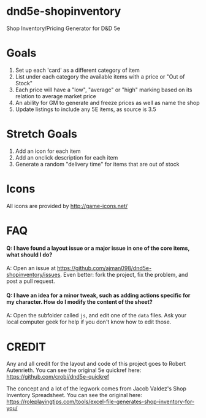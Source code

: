 dnd5e-shopinventory
===================

Shop Inventory/Pricing Generator for D&amp;D 5e


Goals
=====

1. Set up each 'card' as a different category of item
2. List under each category the available items with a price or "Out of Stock"
3. Each price will have a "low", "average" or "high" marking based on its relation to average market price
4. An ability for GM to generate and freeze prices as well as name the shop
5. Update listings to include any 5E items, as source is 3.5


Stretch Goals
=============

1. Add an icon for each item
2. Add an onclick description for each item
3. Generate a random "delivery time" for items that are out of stock


Icons
=====

All icons are provided by http://game-icons.net/


FAQ
===

#### Q: I have found a layout issue or a major issue in one of the core items, what should I do? ####
A: Open an issue at https://github.com/ajman098/dnd5e-shopinventory/issues. Even better: fork the project, fix the problem, and post a pull request.

#### Q: I have an idea for a minor tweak, such as adding actions specific for my character. How do I modify the content of the sheet? ####
A: Open the subfolder called `js`, and edit one of the `data` files. Ask your local computer geek for help if you don't know how to edit those.


CREDIT
======

Any and all credit for the layout and code of this project goes to Robert Autenrieth. You can see the original 5e quickref here: https://github.com/crobi/dnd5e-quickref

The concept and a lot of the legwork comes from Jacob Valdez's Shop Inventory Spreadsheet. You can see the original here: https://roleplayingtips.com/tools/excel-file-generates-shop-inventory-for-you/
